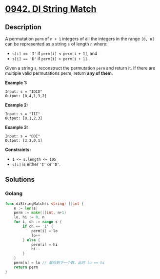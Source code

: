 # [0942. DI String Match](https://leetcode.cn/problems/di-string-match/)

## Description


A permutation `perm` of `n + 1` integers of all the integers in the range `[0, n]` can be represented as a string `s` of length `n` where:

- `s[i] == 'I'` if `perm[i] < perm[i + 1]`, and
- `s[i] == 'D'` if `perm[i] > perm[i + 1]`.

Given a string `s`, reconstruct the permutation `perm` and return it. If there are multiple valid permutations perm, return **any of them**.

 

**Example 1:**

```
Input: s = "IDID"
Output: [0,4,1,3,2]
```

**Example 2:**

```
Input: s = "III"
Output: [0,1,2,3]
```

**Example 3:**

```
Input: s = "DDI"
Output: [3,2,0,1]
```

 

**Constraints:**

- `1 <= s.length <= 105`
- `s[i]` is either `'I'` or `'D'`.







## Solutions

<!-- tabs:start -->

### **Golang**

```go
func diStringMatch(s string) []int {
    n := len(s)
    perm := make([]int, n+1)
    lo, hi := 0, n
    for i, ch := range s {
        if ch == 'I' {
            perm[i] = lo
            lo++
        } else {
            perm[i] = hi
            hi--
        }
    }
    perm[n] = lo // 最后剩下一个数，此时 lo == hi
    return perm
}
```

<!-- tabs:end -->